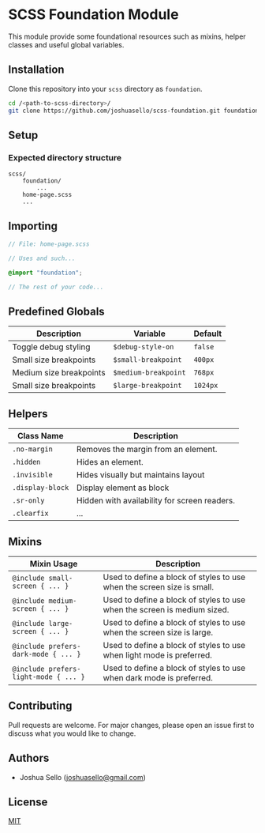 # SCSS Foundation Module

This module provide some foundational resources such as mixins, helper classes and useful global variables.

## Installation

Clone this repository into your `scss` directory as `foundation`.

```bash
cd /<path-to-scss-directory>/
git clone https://github.com/joshuasello/scss-foundation.git foundation
```

## Setup

### Expected directory structure

```text
scss/
    foundation/
        ...
    home-page.scss
    ...  
```

## Importing

```scss
// File: home-page.scss

// Uses and such...

@import "foundation";

// The rest of your code...
```

## Predefined Globals

| Description             | Variable             | Default  |  
|-------------------------|----------------------|----------|
| Toggle debug styling    | `$debug-style-on`    | `false`  |
| Small size breakpoints  | `$small-breakpoint`  | `400px`  |
| Medium size breakpoints | `$medium-breakpoint` | `768px`  |
| Small size breakpoints  | `$large-breakpoint`  | `1024px` |

## Helpers

| Class Name     | Description                                  |
|----------------|----------------------------------------------|
|`.no-margin`    | Removes the margin from an element.          |
|`.hidden`       | Hides an element.                            |
|`.invisible`    | Hides visually but maintains layout          |
|`.display-block`| Display element as block                     |
|`.sr-only`      | Hidden with availability for screen readers. |
|`.clearfix`     | ...                                          |

## Mixins

| Mixin Usage                          | Description                                                              |
|--------------------------------------|--------------------------------------------------------------------------|
|`@include small-screen { ... }`       | Used to define a block of styles to use when the screen size is small.   |
|`@include medium-screen { ... }`      | Used to define a block of styles to use when the screen is medium sized. |
|`@include large-screen { ... }`       | Used to define a block of styles to use when the screen size is large.   |
|`@include prefers-dark-mode { ... }`  | Used to define a block of styles to use when light mode is preferred.    |
|`@include prefers-light-mode { ... }` | Used to define a block of styles to use when dark mode is preferred.     |

## Contributing

Pull requests are welcome. For major changes, please open an issue first to discuss what you would like to change.

## Authors

- Joshua Sello (joshuasello@gmail.com)

## License

[MIT](https://choosealicense.com/licenses/mit/)
